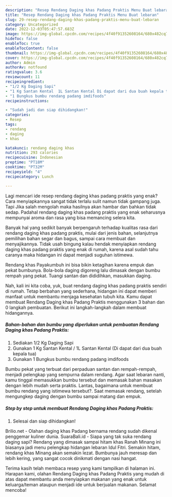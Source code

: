```yaml
---
description: "Resep Rendang Daging khas Padang Praktis Menu Buat lebaran"
title: "Resep Rendang Daging khas Padang Praktis Menu Buat lebaran"
slug: 29-resep-rendang-daging-khas-padang-praktis-menu-buat-lebaran
category: Uncategorized
date: 2022-12-03T05:47:57.683Z
image: https://img-global.cpcdn.com/recipes/4f40f91352608164/680x482cq70/rendang-daging-khas-padang-praktis-foto-resep-utama.jpg
hideToc: false
enableToc: true
enableTocContent: false
thumbnail: https://img-global.cpcdn.com/recipes/4f40f91352608164/680x482cq70/rendang-daging-khas-padang-praktis-foto-resep-utama.jpg
cover: https://img-global.cpcdn.com/recipes/4f40f91352608164/680x482cq70/rendang-daging-khas-padang-praktis-foto-resep-utama.jpg
author: Admin
authorAv: notfound
ratingvalue: 3.6
reviewcount: 11
recipeingredient:
- "1/2 Kg Daging Sapi"
- "1 Kg Santan Kental  1L Santan Kental Di dapat dari dua buah kepala tua"
- "1 Bungkus bumbu rendang padang imdifoods"
recipeinstructions:

- "Sudah jadi dan siap dihidangkan!"
categories:
- Resep
tags:
- rendang
- daging
- khas

katakunci: rendang daging khas 
nutrition: 293 calories
recipecuisine: Indonesian
preptime: "PT18M"
cooktime: "PT32M"
recipeyield: "4"
recipecategory: Lunch

---
```



Lagi mencari ide resep rendang daging khas padang praktis yang enak? Cara menyiapkannya sangat tidak terlalu sulit namun tidak gampang juga. Tapi Jika salah mengolah maka hasilnya akan hambar dan bahkan tidak sedap. Padahal rendang daging khas padang praktis yang enak seharusnya mempunyai aroma dan rasa yang bisa memancing selera kita.


Banyak hal yang sedikit banyak berpengaruh terhadap kualitas rasa dari rendang daging khas padang praktis, mulai dari jenis bahan, selanjutnya pemilihan bahan segar dan bagus, sampai cara membuat dan menyajikannya. Tidak usah bingung kalau hendak menyiapkan rendang daging khas padang praktis yang enak di rumah, karena asal sudah tahu caranya maka hidangan ini dapat menjadi suguhan istimewa.

Rendang khas Payakumbuh ini bisa bikin ketagihan karena empuk dan pekat bumbunya. Bola-bola daging digoreng lalu dimasak dengan bumbu rempah yang pekat. Tuangi santan dan dididihkan, masukkan daging.


Nah, kali ini kita coba, yuk, buat rendang daging khas padang praktis sendiri di rumah. Tetap berbahan yang sederhana, hidangan ini dapat memberi manfaat untuk membantu menjaga kesehatan tubuh kita. Kamu dapat membuat Rendang Daging khas Padang Praktis menggunakan 3 bahan dan 0 langkah pembuatan. Berikut ini langkah-langkah dalam membuat hidangannya.

<!--inarticleads1-->

##### Bahan-bahan dan bumbu yang diperlukan untuk pembuatan Rendang Daging khas Padang Praktis:

1. Sediakan 1/2 Kg Daging Sapi
1. Gunakan 1 Kg Santan Kental / 1L Santan Kental (Di dapat dari dua buah kepala tua)
1. Gunakan 1 Bungkus bumbu rendang padang imdifoods


Bumbu pekat yang terbuat dari perpaduan santan dan rempah-rempah, menjadi pelengkap yang sempurna dalam rendang. Agar saat lebaran nanti, kamu tinggal memasukkan bumbu tersebut dan memasak bahan masakan dengan lebih mudah serta praktis. Lantas, bagaimana untuk membuat bumbu rendang yang istimewa tersebut?. Saat memasak rendang, setelah mengungkep daging dengan bumbu sampai matang dan empuk. 

<!--inarticleads2-->

##### Step by step untuk membuat Rendang Daging khas Padang Praktis:


1. Selesai dan siap dihidangkan!

Brilio.net - Olahan daging khas Padang bernama rendang sudah dikenal penggemar kuliner dunia. SuaraBali.id - Siapa yang tak suka rendang daging sapi? Rendang yang dimasak sampai hitam khas Ranah Minang ini biasanya jadi menu pelengkap hidangan lebaran Idul Fitri. Semakin hitam, rendang khas Minang akan semakin lezat. Bumbunya jauh meresap dan lebih kering, yang sangat cocok dinikmati dengan nasi hangat. 

Terima kasih telah membaca resep yang kami tampilkan di halaman ini. Harapan kami, olahan Rendang Daging khas Padang Praktis yang mudah di atas dapat membantu anda menyiapkan makanan yang enak untuk keluarga/teman ataupun menjadi ide untuk berjualan makanan. Selamat mencoba!
